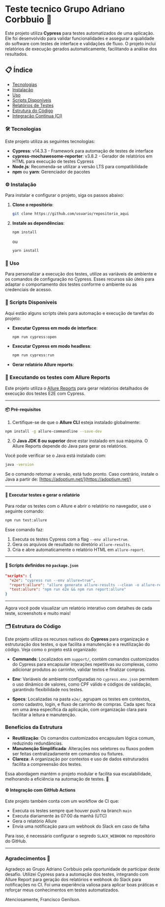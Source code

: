 
# Teste tecnico Grupo Adriano Corbbuio 🚀

Este projeto utiliza **Cypress** para testes automatizados de uma aplicação. Ele foi desenvolvido para validar funcionalidades e assegurar a qualidade do software com testes de interface e validações de fluxo. O projeto inclui relatórios de execução gerados automaticamente, facilitando a análise dos resultados.

## 📋 Índice
- [Tecnologias](#tecnologias)
- [Instalação](#instalação)
- [Uso](#uso)
- [Scripts Disponíveis](#scripts-disponíveis)
- [Relatórios de Testes](#relatórios-de-testes)
- [Estrutura do Código](#estrutura-do-código)
- [Integração Contínua (CI)](#integração-contínua-ci)

### 🛠 Tecnologias
Este projeto utiliza as seguintes tecnologias:
- **Cypress**: v14.3.3 - Framework para automação de testes de interface
- **cypress-mochawesome-reporter**: v3.8.2 - Gerador de relatórios em HTML para execução de testes Cypress
- **Node.js**: Recomenda-se utilizar a versão LTS para compatibilidade
- **npm** ou **yarn**: Gerenciador de pacotes

### ⚙️ Instalação
Para instalar e configurar o projeto, siga os passos abaixo:

1. **Clone o repositório**:
   ```bash
   git clone https://github.com/usuario/repositorio_aqui
   ```

2. **Instale as dependências**:
   ```bash
   npm install
   ```
   ou
   ```bash
   yarn install
   ```

### 🚀 Uso
Para personalizar a execução dos testes, utilize as variáveis de ambiente e os comandos de configuração no Cypress. Esses recursos são úteis para adaptar o comportamento dos testes conforme o ambiente ou as credenciais de acesso.

### 📜 Scripts Disponíveis
Aqui estão alguns scripts úteis para automação e execução de tarefas do projeto:

- **Executar Cypress em modo de interface**:
  ```bash
  npm run cypress:open
  ```
- **Executar Cypress em modo headless**:
  ```bash
  npm run cypress:run
  ```
- **Gerar relatório Allure reports**:
 ### 💪 Executando os testes com Allure Reports

Este projeto utiliza o [Allure Reports](https://docs.qameta.io/allure/) para gerar relatórios detalhados de execução dos testes E2E com Cypress.

---

#### 📦 Pré-requisitos

1. Certifique-se de que o **Allure CLI** esteja instalado globalmente:

```bash
npm install -g allure-commandline --save-dev
```

2. O **Java JDK 8 ou superior** deve estar instalado em sua máquina. O Allure Reports depende do Java para gerar os relatórios.

Você pode verificar se o Java está instalado com:

```bash
java -version
```

Se o comando retornar a versão, está tudo pronto. Caso contrário, instale o Java a partir de:
[https://adoptium.net/](https://adoptium.net/)

---

#### 🚀 Executar testes e gerar o relatório

Para rodar os testes com o Allure e abrir o relatório no navegador, use o seguinte comando:

```bash
npm run test:allure
```

Esse comando faz:

1. Executa os testes Cypress com a flag `--env allure=true`.
2. Gera os arquivos de resultado no diretório `allure-results`.
3. Cria e abre automaticamente o relatório HTML em `allure-report`.

---

#### 🔧 Scripts definidos no `package.json`

```json
"scripts": {
  "e2e": "cypress run --env allure=true",
  "report:allure": "allure generate allure-results --clean -o allure-report && allure open allure-report",
  "test:allure": "npm run e2e && npm run report:allure"
}
```

---

Agora você pode visualizar um relatório interativo com detalhes de cada teste, screenshots e muito mais!



### 🗂 Estrutura do Código

Este projeto utiliza os recursos nativos do **Cypress** para organização e estruturação dos testes, o que facilita a manutenção e a reutilização do código. Veja como o projeto está organizado:

- **Commands**: Localizados em `support/`, contém comandos customizados do Cypress para encapsular interações repetitivas ou complexas, como adicionar produtos ao carrinho, validar textos e finalizar compras.

- **Env**: Variáveis de ambiente configuradas no `cypress.env.json` permitem o uso dinâmico de valores, como CPF válido e códigos de validação, garantindo flexibilidade nos testes.

- **Specs**: Localizadas na pasta `e2e/`, agrupam os testes em contextos, como cadastro, login, e fluxo de carrinho de compras. Cada spec foca em uma área específica da aplicação, com organização clara para facilitar a leitura e manutenção.

### Benefícios da Estrutura
- **Reutilização**: Os comandos customizados encapsulam lógica comum, reduzindo redundâncias.
- **Manutenção Simplificada**: Alterações nos seletores ou fluxos podem ser feitas centralizadamente em comandos ou fixtures.
- **Clareza**: A organização por contextos e uso de dados estruturados facilita a compreensão dos testes.

Essa abordagem mantém o projeto modular e facilita sua escalabilidade, melhorando a eficiência na automação de testes. 🚀

#### ⚙️ Integração com GitHub Actions

Este projeto também conta com um workflow de CI que:

* Executa os testes sempre que houver push na branch `main`
* Executa diariamente às 07:00 da manhã (UTC)
* Gera o relatório Allure
* Envia uma notificação para um webhook do Slack em caso de falha

Para isso, é necessário configurar o segredo `SLACK_WEBHOOK` no repositório do GitHub.

---

### Agradecimentos 🙏
Agradeço ao Grupo Adriano Corbbuio pela oportunidade de participar deste desafio. Utilizei Cypress para a automação dos testes, integrando com Allure Report para geração dos relatórios e webhook do Slack para notificações no CI. Foi uma experiência valiosa para aplicar boas práticas e reforçar meus conhecimentos em testes automatizados.

Atenciosamente,
Francisco Genilson.